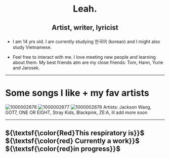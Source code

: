 # <p align="center">Leah.</p>

## <p align="center"> Artist, writer, lyricist </p>

- I am 14 yrs old. I am currently studying 한국어 (korean) and I might also study Vietnamese.

- Feel free to interact with me. I love meeting new people and learning about them. My best friends atm are my close friends: Tom, Hann, Yurie and Jarosek.
____

# Some songs I like + my fav artists
![1000002678](https://github.com/user-attachments/assets/5a90ec35-be88-4d88-8ac4-070b548222a8)
![1000002677](https://github.com/user-attachments/assets/b52c8111-0a80-4523-9836-859f094f820c)
![1000002676](https://github.com/user-attachments/assets/6910fe47-1f56-4ac3-b468-48cccc7568e8)
Artists: Jackson Wang, GOT7, ONE OR EIGHT, Stray Kids, Blackpink, ZE:A, ill add more soon 

___ 

## ${\textsf{\color{Red}This respiratory is}}$ ${\textsf{\color{red} Currently a work}}$ ${\textsf{\color{red}in progress}}$

